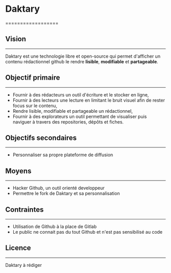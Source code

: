 # Daktary
==================

## Vision
------

Daktary est une technologie libre et open-source qui permet d'afficher un contenu rédactionnel github le rendre **lisible**, **modifiable** et **partageable**.


## Objectif primaire
-----------------

- Fournir à des rédacteurs un outil d'écriture et le stocker en ligne,
- Fournir à des lecteurs une lecture en limitant le bruit visuel afin de rester focus sur le contenu,
- Rendre lisible, modifiable et partageable un rédactionnel,
- Fournir à des explorateurs un outil permettant de visualiser puis naviguer à travers des repositories, dépôts et fiches.

## Objectifs secondaires
---------------------

- Personnaliser sa propre plateforme de diffusion

## Moyens
------

- Hacker Github, un outil orienté developpeur
- Permettre le fork de Daktary et sa personnalisation

## Contraintes
-----------

- Utilisation de Github à la place de Gitlab
- Le public ne connait pas du tout Github et n'est pas sensibilisé au code

## Licence
-------

Daktary à rédiger
